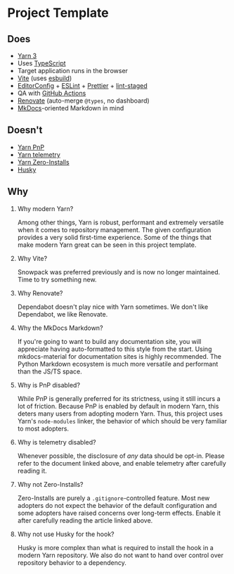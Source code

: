 # Project Template

## Does

-   [Yarn 3](https://yarnpkg.com/)
-   Uses [TypeScript](https://www.typescriptlang.org/)
-   Target application runs in the browser
-   [Vite](https://vitejs.dev/) (uses [esbuild](https://esbuild.github.io/))
-   [EditorConfig](https://editorconfig.org/) + [ESLint](https://eslint.org/) + [Prettier](https://prettier.io/) + [lint-staged](https://github.com/okonet/lint-staged)
-   QA with [GitHub Actions](https://github.com/features/actions)
-   [Renovate](https://github.com/renovatebot/renovate) (auto-merge `@types`, no dashboard)
-   [MkDocs](https://www.mkdocs.org/)-oriented Markdown in mind

## Doesn't

-   [Yarn PnP](https://yarnpkg.com/features/pnp)
-   [Yarn telemetry](https://yarnpkg.com/advanced/telemetry)
-   [Yarn Zero-Installs](https://yarnpkg.com/features/zero-installs)
-   [Husky](https://github.com/typicode/husky)

## Why

1.  Why modern Yarn?

    Among other things, Yarn is robust, performant and extremely versatile when it comes to repository management. The given configuration provides a very solid first-time experience. Some of the things that make modern Yarn great can be seen in this project template.

1.  Why Vite?

    Snowpack was preferred previously and is now no longer maintained. Time to try something new.

1.  Why Renovate?

    Dependabot doesn't play nice with Yarn sometimes. We don't like Dependabot, we like Renovate.

1.  Why the MkDocs Markdown?

    If you're going to want to build any documentation site, you will appreciate having auto-formatted to this style from the start. Using mkdocs-material for documentation sites is highly recommended. The Python Markdown ecosystem is much more versatile and performant than the JS/TS space.

1.  Why is PnP disabled?

    While PnP is generally preferred for its strictness, using it still incurs a lot of friction. Because PnP is enabled by default in modern Yarn, this deters many users from adopting modern Yarn. Thus, this project uses Yarn's `node-modules` linker, the behavior of which should be very familiar to most adopters.

1.  Why is telemetry disabled?

    Whenever possible, the disclosure of _any_ data should be opt-in. Please refer to the document linked above, and enable telemetry after carefully reading it.

1.  Why not Zero-Installs?

    Zero-Installs are purely a `.gitignore`-controlled feature. Most new adopters do not expect the behavior of the default configuration and some adopters have raised concerns over long-term effects. Enable it after carefully reading the article linked above.

1.  Why not use Husky for the hook?

    Husky is more complex than what is required to install the hook in a modern Yarn repository. We also do not want to hand over control over repository behavior to a dependency.
